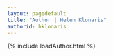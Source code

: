 ```yaml
---
layout: pagedefault
title: "Author | Helen Klonaris"
authorid: hklonaris
---
```

{% include loadAuthor.html %}